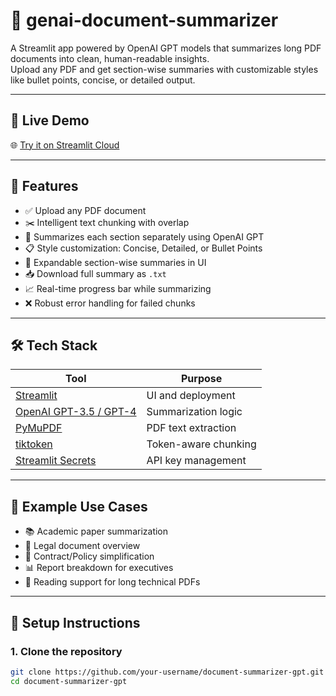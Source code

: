 # 📄 genai-document-summarizer

A Streamlit app powered by OpenAI GPT models that summarizes long PDF documents into clean, human-readable insights.  
Upload any PDF and get section-wise summaries with customizable styles like bullet points, concise, or detailed output.

---

## 🚀 Live Demo

🌐 [Try it on Streamlit Cloud](https://genai-document-summarizer.streamlit.app/)  

---

## 🧠 Features

- ✅ Upload any PDF document
- ✂️ Intelligent text chunking with overlap
- 🧾 Summarizes each section separately using OpenAI GPT
- 📋 Style customization: Concise, Detailed, or Bullet Points
- 🧩 Expandable section-wise summaries in UI
- 📥 Download full summary as `.txt`
- 📈 Real-time progress bar while summarizing
- ❌ Robust error handling for failed chunks

---

## 🛠️ Tech Stack

| Tool        | Purpose                          |
|-------------|----------------------------------|
| [Streamlit](https://streamlit.io) | UI and deployment |
| [OpenAI GPT-3.5 / GPT-4](https://platform.openai.com/) | Summarization logic |
| [PyMuPDF](https://pymupdf.readthedocs.io/) | PDF text extraction |
| [tiktoken](https://github.com/openai/tiktoken) | Token-aware chunking |
| [Streamlit Secrets](https://docs.streamlit.io/library/advanced-features/secrets-management) | API key management |

---

## 🧾 Example Use Cases

- 📚 Academic paper summarization  
- 📄 Legal document overview  
- 📝 Contract/Policy simplification  
- 📊 Report breakdown for executives  
- 🧠 Reading support for long technical PDFs

---

## 🧰 Setup Instructions

### 1. Clone the repository

```bash
git clone https://github.com/your-username/document-summarizer-gpt.git
cd document-summarizer-gpt

